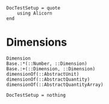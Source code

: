 ```@meta
DocTestSetup = quote
    using Alicorn
end
```

# Dimensions

```@docs
Dimension
Base.:*(::Number, ::Dimension)
Base.:+(::Dimension, ::Dimension)
dimensionOf(::AbstractUnit)
dimensionOf(::AbstractQuantity)
dimensionOf(::AbstractQuantityArray)
```

```@meta
DocTestSetup = nothing
```
